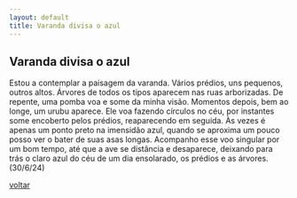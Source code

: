 ```yaml
---
layout: default
title: Varanda divisa o azul
--- 
```


## Varanda divisa o azul

Estou a contemplar a paisagem da varanda. Vários prédios, uns pequenos, outros altos. Árvores de todos os tipos aparecem nas ruas arborizadas. De repente, uma pomba voa e some da minha visão. Momentos depois, bem ao longe, um urubu aparece. Ele voa fazendo círculos no céu, por instantes some encoberto pelos prédios, reaparecendo em seguida. Às vezes é apenas um ponto preto na imensidão azul, quando se aproxima um pouco posso ver o bater de suas asas longas. Acompanho esse voo singular por um bom tempo, até que a ave se distância e desaparece, deixando para trás o claro azul do céu de um dia ensolarado, os prédios e as árvores. (30/6/24)

[voltar](./)